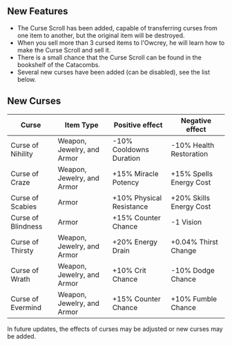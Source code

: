 ## New Features

* The Curse Scroll has been added, capable of transferring curses from one item to another, but the original item will be destroyed.
* When you sell more than 3 cursed items to l'Owcrey, he will learn how to make the Curse Scroll and sell it.
* There is a small chance that the Curse Scroll can be found in the bookshelf of the Catacombs.
* Several new curses have been added (can be disabled), see the list below.

## New Curses

| Curse              | Item Type                  | Positive effect          | Negative effect         |
| ------------------ | -------------------------- | ------------------------ | ----------------------- |
| Curse of Nihility  | Weapon, Jewelry, and Armor | -10% Cooldowns Duration  | -10% Health Restoration |
| Curse of Craze     | Weapon, Jewelry, and Armor | +15% Miracle Potency     | +15% Spells Energy Cost |
| Curse of Scabies   | Armor                      | +10% Physical Resistance | +20% Skills Energy Cost |
| Curse of Blindness | Armor                      | +15% Counter Chance      | -1 Vision               |
| Curse of Thirsty   | Weapon, Jewelry, and Armor | +20% Energy Drain        | +0.04% Thirst Change    |
| Curse of Wrath     | Weapon, Jewelry, and Armor | +10% Crit Chance         | -10% Dodge Chance       |
| Curse of Evermind  | Weapon, Jewelry, and Armor | +15% Counter Chance      | +10% Fumble Chance      |

In future updates, the effects of curses may be adjusted or new curses may be added.
